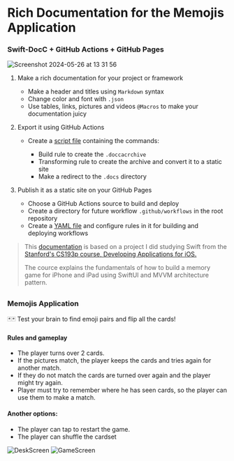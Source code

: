 # Rich Documentation for the Memojis Application

### Swift-DocC + GitHub Actions + GitHub Pages

![Screenshot 2024-05-26 at 13 31 56](https://github.com/iamalexman/Memojis/assets/61458847/23fe6ffa-3082-4f65-9fbd-392fe1c0b05f)

1. Make a rich documentation for your project or framework
   - Make a header and titles using `Markdown` syntax
   - Change color and font with `.json`
   - Use tables, links, pictures and videos `@Macros` to make your documentation juicy
     
3. Export it using GitHub Actions
   - Create a [script file](https://github.com/iamalexman/Memojis/blob/main/build-docc.sh) containing the commands:

      - Build rule to create the `.doccacrchive`
      - Transforming rule to create the archive and convert it to a static site
      - Make a redirect to the `.docs` directory
     
4. Publish it as a static site on your GitHub Pages
   - Choose a GitHub Actions source to build and deploy
   - Create a directory for future workflow `.github/workflows` in the root repository
   - Create a [YAML file](https://github.com/iamalexman/Memojis/blob/main/.github/workflows/docc.yml) and configure rules in it for building and deploying workflows
   
>
> This [documentation](https://iamalexman.github.io/Memojis/documentation/memojis) is based on a project I did studying Swift from the [Stanford's CS193p course, Developing Applications for iOS.](https://cs193p.sites.stanford.edu/about-cs193p)
> 
> The cource explains the fundamentals of how to build a memory game for iPhone and iPad using SwiftUI and MVVM architecture pattern.
> 

##

### Memojis Application

🃏🃏 Test your brain to find emoji pairs and flip all the cards!

#### Rules and gameplay
        
- The player turns over 2 cards. 
- If the pictures match, the player keeps the cards and tries again for another match. 
- If they do not match the cards are turned over again and the player might try again.
- Player must try to remember where he has seen cards, so the player can use them to make a match.
        
#### Another options:

- The player can tap to restart the game.
- The player can shuffle the cardset

![DeskScreen](https://github.com/iamalexman/Memojis/assets/61458847/85b2c358-a34e-4daf-bf09-3b8d3a0a5f5e)
![GameScreen](https://github.com/iamalexman/Memojis/assets/61458847/8493c804-8a7d-4427-a58b-6f619606b671)

